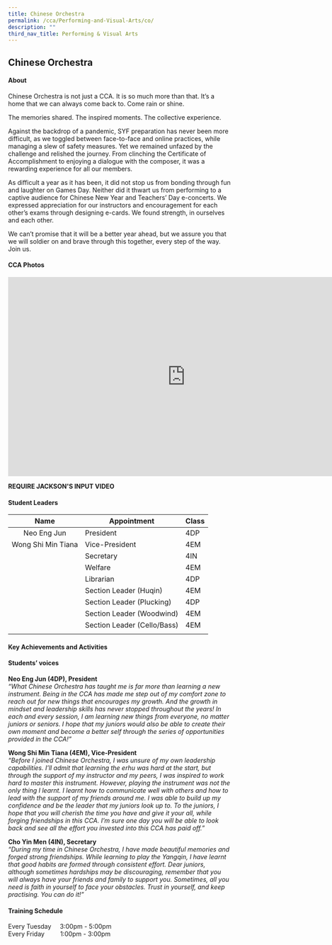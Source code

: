 ```yaml
---
title: Chinese Orchestra
permalink: /cca/Performing-and-Visual-Arts/co/
description: ""
third_nav_title: Performing & Visual Arts
---
```

## Chinese Orchestra

#### About

Chinese Orchestra is not just a CCA. It is so much more than that. It’s a home that we can always come back to. Come rain or shine.  
  
The memories shared. The inspired moments. The collective experience.  
  
Against the backdrop of a pandemic, SYF preparation has never been more difficult, as we toggled between face-to-face and online practices, while managing a slew of safety measures. Yet we remained unfazed by the challenge and relished the journey. From clinching the Certificate of Accomplishment to enjoying a dialogue with the composer, it was a rewarding experience for all our members.  
  
As difficult a year as it has been, it did not stop us from bonding through fun and laughter on Games Day. Neither did it thwart us from performing to a captive audience for Chinese New Year and Teachers’ Day e-concerts. We expressed appreciation for our instructors and encouragement for each other’s exams through designing e-cards. We found strength, in ourselves and each other.  
  
We can’t promise that it will be a better year ahead, but we assure you that we will soldier on and brave through this together, every step of the way. Join us.

#### CCA Photos

<iframe allowfullscreen="true" height="450" width="800" frameborder="0" src="https://docs.google.com/presentation/d/e/2PACX-1vS5J7804nUSgwMNu10f3UJTBIftxd9KSpl0QKMjZRytowToRNDyMMxcwW1BkhPSYS80Ch8s87APRDUV/embed?start=false&amp;loop=false&amp;delayms=3000"></iframe>

**REQUIRE JACKSON'S INPUT VIDEO**

#### Student Leaders

| Name | Appointment | Class |
|:---:|---|---|
| Neo Eng Jun | President | 4DP |
| Wong Shi Min Tiana | Vice-President | 4EM |
|  | Secretary | 4IN |
|  | Welfare | 4EM |
|  | Librarian | 4DP |
|  | Section Leader (Huqin) | 4EM |
|  | Section Leader (Plucking) | 4DP |
|  | Section Leader (Woodwind) | 4EM |
|  | Section Leader (Cello/Bass) | 4EM |
|  |  |  |

#### Key Achievements and Activities

#### Students’ voices

**Neo Eng Jun (4DP), President** <br>
_“What Chinese Orchestra has taught me is far more than learning a new instrument. Being in the CCA has made me step out of my comfort zone to reach out for new things that encourages my growth. And the growth in mindset and leadership skills has never stopped throughout the years! In each and every session, I am learning new things from everyone, no matter juniors or seniors. I hope that my juniors would also be able to create their own moment and become a better self through the series of opportunities provided in the CCA!”_  
  
**Wong Shi Min Tiana (4EM), Vice-President** <br>
_“Before I joined Chinese Orchestra, I was unsure of my own leadership capabilities. I’ll admit that learning the erhu was hard at the start, but through the support of my instructor and my peers, I was inspired to work hard to master this instrument. However, playing the instrument was not the only thing I learnt. I learnt how to communicate well with others and how to lead with the support of my friends around me. I was able to build up my confidence and be the leader that my juniors look up to. To the juniors, I hope that you will cherish the time you have and give it your all, while forging friendships in this CCA. I’m sure one day you will be able to look back and see all the effort you invested into this CCA has paid off.”_  
 
**Cho Yin Men (4IN), Secretary** <br>
_“During my time in Chinese Orchestra, I have made beautiful memories and forged strong friendships. While learning to play the Yangqin, I have learnt that good habits are formed through consistent effort. Dear juniors, although sometimes hardships may be discouraging, remember that you will always have your friends and family to support you. Sometimes, all you need is faith in yourself to face your obstacles. Trust in yourself, and keep practising. You can do it!”_  

#### Training Schedule

Every&nbsp;Tuesday&nbsp;&nbsp;&nbsp; &nbsp;3:00pm - 5:00pm<br>
Every Friday&nbsp;&nbsp;&nbsp; &nbsp;&nbsp;&nbsp; &nbsp;1:00pm - 3:00pm